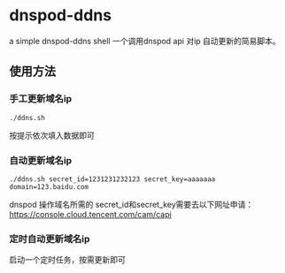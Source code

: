 # dnspod-ddns
a simple dnspod-ddns shell
一个调用dnspod api 对ip 自动更新的简易脚本。 

## 使用方法
### 手工更新域名ip
```
./ddns.sh
```
按提示依次填入数据即可
### 自动更新域名ip
```
./ddns.sh secret_id=1231231232123 secret_key=aaaaaaa domain=123.baidu.com
```
dnspod 操作域名所需的  secret_id和secret_key需要去以下网址申请： https://console.cloud.tencent.com/cam/capi

### 定时自动更新域名ip

启动一个定时任务，按需更新即可
